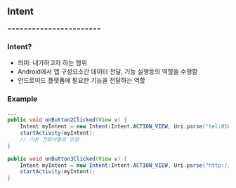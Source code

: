 ## Intent
=======================

### Intent?
* 의미: 내가하고자 하는 행위
* Android에서 앱 구성요소간 데이터 전달, 기능 실행등의 역할을 수행함
* 안드로이드 플랫폼에 필요한 기능을 전달하는 역할

### Example
```java
...
public void onButton2Clicked(View v) {
    Intent myIntent = new Intent(Intent.ACTION_VIEW, Uri.parse("tel:010-1234-5678"));
    startActivity(myIntent);
    // 기본 전화어플로 연결
}

public void onButton3Clicked(View v) {
    Intent myIntent = new Intent(Intent.ACTION_VIEW, Uri.parse("http://m.naver.com"));
    startActivity(myIntent);
}
```